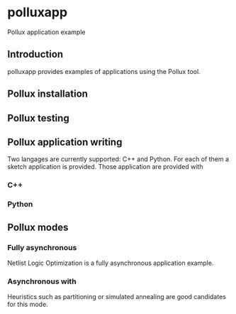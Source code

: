 # polluxapp
Pollux application example
## Introduction
polluxapp provides examples of applications using the Pollux tool. 
## Pollux installation
## Pollux testing

## Pollux application writing
Two langages are currently supported: C++ and Python. For each of them a sketch application is provided.
Those application are provided with 

### C++
### Python

## Pollux modes
### Fully asynchronous
Netlist Logic Optimization is a fully asynchronous application example.
### Asynchronous with 
Heuristics such as partitioning or simulated annealing are good candidates for this mode.